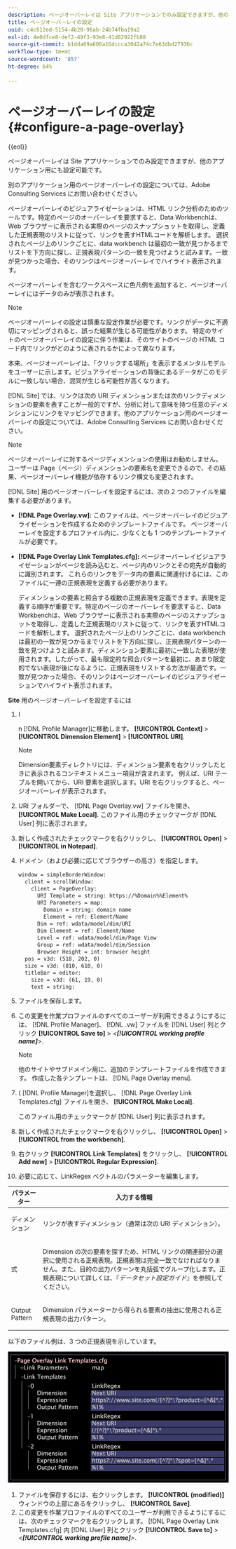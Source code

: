 ```yaml
---
description: ページオーバーレイは Site アプリケーションでのみ設定できますが、他のアプリケーション用にも設定可能です。
title: ページオーバーレイの設定
uuid: c4c612ed-5154-4b20-96ab-24b74fba19a2
exl-id: 4e0dfce8-def2-49f3-93e8-41d82922fb88
source-git-commit: b1dda69a606a16dccca30d2a74c7e63dbd27936c
workflow-type: tm+mt
source-wordcount: '857'
ht-degree: 64%

---
```


# ページオーバーレイの設定{#configure-a-page-overlay}

{{eol}}

ページオーバーレイは Site アプリケーションでのみ設定できますが、他のアプリケーション用にも設定可能です。

別のアプリケーション用のページオーバーレイの設定については、Adobe Consulting Services にお問い合わせください。

ページオーバーレイのビジュアライゼーションは、HTML リンク分析のためのツールです。特定のページのオーバーレイを要求すると、Data Workbenchは、Web ブラウザーに表示される実際のページのスナップショットを取得し、定義した正規表現のリストに従って、リンクを表すHTMLコードを解析します。 選択されたページ上のリンクごとに、data workbench は最初の一致が見つかるまでリストを下方向に探し、正規表現パターンの一致を見つけようと試みます。一致が見つかった場合、そのリンクはページオーバーレイでハイライト表示されます。

ページオーバーレイを含むワークスペースに色凡例を追加すると、ページオーバーレイにはデータのみが表示されます。

>[!NOTE]
>
>ページオーバーレイの設定は慎重な設定作業が必要です。リンクがデータに不適切にマッピングされると、誤った結果が生じる可能性があります。 特定のサイトのページオーバーレイの設定に伴う作業は、そのサイトのページの HTML コード内でリンクがどのように表されるかによって異なります。

本来、ページオーバーレイは、「クリックする場所」を表示するメンタルモデルをユーザーに示します。ビジュアライゼーションの背後にあるデータがこのモデルに一致しない場合、混同が生じる可能性が高くなります。

[!DNL Site] では、リンクは次の URI ディメンションまたは次のリンクディメンションの要素を表すことが一般的ですが、分析に対して意味を持つ任意のディメンションにリンクをマッピングできます。他のアプリケーション用のページオーバーレイの設定については、Adobe Consulting Services にお問い合わせください。

>[!NOTE]
>
>ページオーバーレイに対するページディメンションの使用はお勧めしません。 ユーザーは Page（ページ）ディメンションの要素名を変更できるので、その結果、ページオーバーレイ機能が依存するリンク構文も変更されます。

[!DNL Site] 用のページオーバーレイを設定するには、次の 2 つのファイルを編集する必要があります。

* **[!DNL Page Overlay.vw]:** このファイルは、ページオーバーレイのビジュアライゼーションを作成するためのテンプレートファイルです。 ページオーバーレイを設定するプロファイル内に、少なくとも 1 つのテンプレートファイルが必要です。
* **[!DNL Page Overlay Link Templates.cfg]:** ページオーバーレイビジュアライゼーションがページを読み込むと、ページ内のリンクとその宛先が自動的に識別されます。 これらのリンクをデータ内の要素に関連付けるには、このファイルに一連の正規表現を定義する必要があります。

   ディメンションの要素と照合する複数の正規表現を定義できます。表現を定義する順序が重要です。特定のページのオーバーレイを要求すると、Data Workbenchは、Web ブラウザーに表示される実際のページのスナップショットを取得し、定義した正規表現のリストに従って、リンクを表すHTMLコードを解析します。 選択されたページ上のリンクごとに、data workbench は最初の一致が見つかるまでリストを下方向に探し、正規表現パターンの一致を見つけようと試みます。ディメンション要素に最初に一致した表現が使用されます。したがって、最も限定的な照合パターンを最初に、あまり限定的でない表現が後になるように、正規表現をリストする方法が最適です。一致が見つかった場合、そのリンクはページオーバーレイのビジュアライゼーションでハイライト表示されます。

**Site** 用のページオーバーレイを設定するには

1. I

   n [!DNL Profile Manager]に移動します。 **[!UICONTROL Context]** > **[!UICONTROL Dimension Element]** > **[!UICONTROL URI]**.

   >[!NOTE]
   >
   >Dimension要素ディレクトリには、ディメンション要素を右クリックしたときに表示されるコンテキストメニュー項目が含まれます。 例えば、URI テーブルを開いてから、URI 要素を選択します。URI を右クリックすると、ページオーバーレイが表示されます。

1. URI フォルダーで、 [!DNL Page Overlay.vw] ファイルを開き、 **[!UICONTROL Make Local]**. このファイル用のチェックマークが [!DNL User] 列に表示されます。
1. 新しく作成されたチェックマークを右クリックし、 **[!UICONTROL Open]** > **[!UICONTROL in Notepad]**.
1. ドメイン（および必要に応じてブラウザーの高さ）を指定します。

   ```
   window = simpleBorderWindow:
     client = scrollWindow:
       client = PageOverlay:
         URI Template = string: https://%Domain%%Element%
         URI Parameters = map:
           Domain = string: domain name
           Element = ref: Element/Name
         Dim = ref: wdata/model/dim/URI
         Dim Element = ref: Element/Name
         Level = ref: wdata/model/dim/Page View
         Group = ref: wdata/model/dim/Session
         Browser Height = int: browser height
     pos = v3d: (518, 202, 0)
     size = v3d: (810, 610, 0)
     titleBar = editor:
       size = v3d: (61, 19, 0)
       text = string:
   ```

1. ファイルを保存します。
1. この変更を作業プロファイルのすべてのユーザーが利用できるようにするには、 [!DNL Profile Manager]、 [!DNL .vw] ファイルを [!DNL User] 列とクリック **[!UICONTROL Save to]** > *&lt;**[!UICONTROL working profile name]**>*.

   >[!NOTE]
   >
   >他のサイトやサブドメイン用に、追加のテンプレートファイルを作成できます。 作成した各テンプレートは、 [!DNL Page Overlay menu].

1. ( [!DNL Profile Manager]を選択し、 [!DNL Page Overlay Link Templates.cfg] ファイルを開き、 **[!UICONTROL Make Local]**.

   このファイル用のチェックマークが [!DNL User] 列に表示されます。

1. 新しく作成されたチェックマークを右クリックし、 **[!UICONTROL Open]** > **[!UICONTROL from the workbench]**.
1. 右クリック **[!UICONTROL Link Templates]** をクリックし、 **[!UICONTROL Add new]** > **[!UICONTROL Regular Expression]**.
1. 必要に応じて、LinkRegex ベクトルのパラメーターを編集します。

<table id="table_24DD4BB5009542F7BB1DA3318E2E6E2B">
 <thead>
  <tr>
   <th colname="col1" class="entry"> パラメーター </th>
   <th colname="col2" class="entry"> 入力する情報 </th>
  </tr>
 </thead>
 <tbody>
  <tr>
   <td colname="col1"> <p>ディメンション </p> </td>
   <td colname="col2"> <p>リンクが表すディメンション（通常は次の URI ディメンション）。 </p> </td>
  </tr>
  <tr>
   <td colname="col1"> <p>式 </p> </td>
   <td colname="col2"> <p>Dimension の次の要素を探すため、HTML リンクの関連部分の選択に使用される正規表現。正規表現は完全一致でなければなりません。また、目的の出力パターンを丸括弧でグループ化します。正規表現について詳しくは、『<i>データセット設定ガイド</i>』を参照してください。 </p> </td>
  </tr>
  <tr>
   <td colname="col1"> <p>Output Pattern </p> </td>
   <td colname="col2"> <p>Dimension パラメーターから得られる要素の抽出に使用される正規表現の出力パターン。 </p> </td>
  </tr>
 </tbody>
</table>

以下のファイル例は、3 つの正規表現を示しています。

![](assets/cfg_PageOverlayLinkTemplates_Example.png)

1. ファイルを保存するには、右クリックします。 **[!UICONTROL (modified)]** ウィンドウの上部にあるをクリックし、 **[!UICONTROL Save]**.
1. この変更を作業プロファイルのすべてのユーザーが利用できるようにするには、次のチェックマークを右クリックします。 [!DNL Page Overlay Link Templates.cfg] 内 [!DNL User] 列とクリック **[!UICONTROL Save to]** > *&lt;**[!UICONTROL working profile name]**>*.
